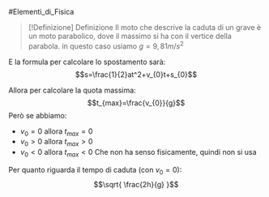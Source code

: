 #Elementi_di_Fisica 
>[!Definizione]  Definizione
>Il moto che descrive la caduta di un grave è un moto parabolico, dove il massimo si ha con il vertice della parabola.
>in questo caso usiamo $g= 9,81 m/s^2$


E la formula per calcolare lo spostamento sarà:
$$s=\frac{1}{2}at^2+v_{0}t+s_{0}$$

Allora per calcolare la quota massima:
$$t_{max}=\frac{v_{0}}{g}$$
Però se abbiamo:
- $v_{0}=0$ allora $t_{max}=0$ 
- $v_{0}>0$ allora $t_{max}>0$
- $v_{0}<0$ allora $t_{max}<0$ Che non ha senso fisicamente, quindi non si usa

Per quanto riguarda il tempo di caduta (con $v_{0}=0$):
$$\sqrt{ \frac{2h}{g} }$$